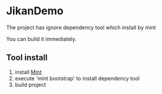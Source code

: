 # JikanDemo

The project has ignore dependency tool which install by mint

You can build it immediately.




## Tool install

1. install [Mint](https://github.com/yonaskolb/Mint)
2. execute 'mint bootstrap' to install dependency tool
3. build project
